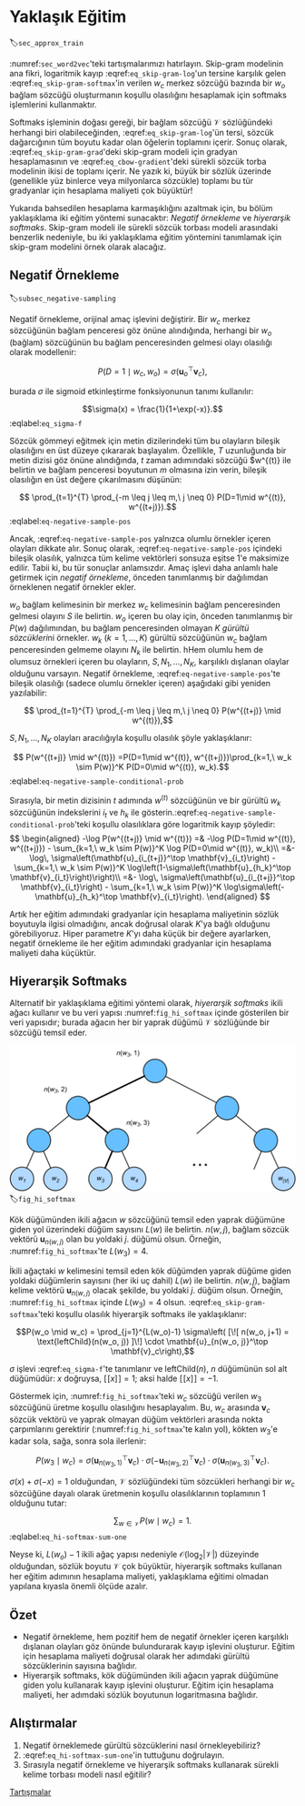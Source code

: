 # Yaklaşık Eğitim
:label:`sec_approx_train`

:numref:`sec_word2vec`'teki tartışmalarımızı hatırlayın. Skip-gram modelinin ana fikri, logaritmik kayıp :eqref:`eq_skip-gram-log`'un tersine karşılık gelen :eqref:`eq_skip-gram-softmax`'in verilen $w_c$ merkez sözcüğü bazında bir $w_o$  bağlam sözcüğü oluşturmanın koşullu olasılığını hesaplamak için softmaks işlemlerini kullanmaktır.

Softmaks işleminin doğası gereği, bir bağlam sözcüğü $\mathcal{V}$ sözlüğündeki herhangi biri olabileceğinden, :eqref:`eq_skip-gram-log`'ün tersi, sözcük dağarcığının tüm boyutu kadar olan öğelerin toplamını içerir. Sonuç olarak, :eqref:`eq_skip-gram-grad`'deki skip-gram modeli için gradyan hesaplamasının ve :eqref:`eq_cbow-gradient`'deki sürekli sözcük torba modelinin ikisi de toplamı içerir. Ne yazık ki, büyük bir sözlük üzerinde (genellikle yüz binlerce veya milyonlarca sözcükle) toplamı bu tür gradyanlar için hesaplama maliyeti çok büyüktür! 

Yukarıda bahsedilen hesaplama karmaşıklığını azaltmak için, bu bölüm yaklaşıklama iki eğitim yöntemi sunacaktır: *Negatif örnekleme* ve *hiyerarşik softmaks*.
Skip-gram modeli ile sürekli sözcük torbası modeli arasındaki benzerlik nedeniyle, bu iki yaklaşıklama eğitim yöntemini tanımlamak için skip-gram modelini örnek olarak alacağız. 

## Negatif Örnekleme
:label:`subsec_negative-sampling`

Negatif örnekleme, orijinal amaç işlevini değiştirir. Bir $w_c$ merkez sözcüğünün bağlam penceresi göz önüne alındığında, herhangi bir $w_o$ (bağlam) sözcüğünün bu bağlam penceresinden gelmesi olayı olasılığı olarak modellenir: 

$$P(D=1\mid w_c, w_o) = \sigma(\mathbf{u}_o^\top \mathbf{v}_c),$$

burada $\sigma$ ile sigmoid etkinleştirme fonksiyonunun tanımı kullanılır: 

$$\sigma(x) = \frac{1}{1+\exp(-x)}.$$
:eqlabel:`eq_sigma-f`

Sözcük gömmeyi eğitmek için metin dizilerindeki tüm bu olayların bileşik olasılığını en üst düzeye çıkararak başlayalım. Özellikle, $T$ uzunluğunda bir metin dizisi göz önüne alındığında, $t$ zaman adımındaki sözcüğü $w^{(t)} ile belirtin ve bağlam penceresi boyutunun $m$ olmasına izin verin, bileşik olasılığın en üst değere çıkarılmasını düşünün: 

$$ \prod_{t=1}^{T} \prod_{-m \leq j \leq m,\ j \neq 0} P(D=1\mid w^{(t)}, w^{(t+j)}).$$
:eqlabel:`eq-negative-sample-pos`

Ancak, :eqref:`eq-negative-sample-pos` yalnızca olumlu örnekler içeren olayları dikkate alır. Sonuç olarak, :eqref:`eq-negative-sample-pos` içindeki bileşik olasılık, yalnızca tüm kelime vektörleri sonsuza eşitse 1'e maksimize edilir. Tabii ki, bu tür sonuçlar anlamsızdır. Amaç işlevi daha anlamlı hale getirmek için *negatif örnekleme*, önceden tanımlanmış bir dağılımdan örneklenen negatif örnekler ekler. 

$w_o$ bağlam kelimesinin bir merkez $w_c$ kelimesinin bağlam penceresinden gelmesi olayını $S$ ile belirtin. $w_o$ içeren bu olay için, önceden tanımlanmış bir $P(w)$ dağılımından, bu bağlam penceresinden olmayan $K$ *gürültü sözcükleri*ni örnekler. $w_k$ ($k=1, \ldots, K$) gürültü sözcüğünün $w_c$ bağlam penceresinden gelmeme olayını $N_k$ ile belirtin. hHem olumlu hem de olumsuz örnekleri içeren bu olayların, $S, N_1, \ldots, N_K$, karşılıklı dışlanan olaylar olduğunu varsayın. Negatif örnekleme, :eqref:`eq-negative-sample-pos`'te bileşik olasılığı (sadece olumlu örnekler içeren) aşağıdaki gibi yeniden yazılabilir:

$$ \prod_{t=1}^{T} \prod_{-m \leq j \leq m,\ j \neq 0} P(w^{(t+j)} \mid w^{(t)}),$$

$S, N_1, \ldots, N_K$ olayları aracılığıyla koşullu olasılık şöyle yaklaşıklanır: 

$$ P(w^{(t+j)} \mid w^{(t)}) =P(D=1\mid w^{(t)}, w^{(t+j)})\prod_{k=1,\ w_k \sim P(w)}^K P(D=0\mid w^{(t)}, w_k).$$
:eqlabel:`eq-negative-sample-conditional-prob`

Sırasıyla, bir metin dizisinin $t$ adımında $w^{(t)}$ sözcüğünün ve bir gürültü $w_k$ sözcüğünün indekslerini $i_t$ ve $h_k$ ile gösterin.:eqref:`eq-negative-sample-conditional-prob`'teki koşullu olasılıklara göre logaritmik kayıp şöyledir:
$$
\begin{aligned}
-\log P(w^{(t+j)} \mid w^{(t)})
=& -\log P(D=1\mid w^{(t)}, w^{(t+j)}) - \sum_{k=1,\ w_k \sim P(w)}^K \log P(D=0\mid w^{(t)}, w_k)\\
=&-  \log\, \sigma\left(\mathbf{u}_{i_{t+j}}^\top \mathbf{v}_{i_t}\right) - \sum_{k=1,\ w_k \sim P(w)}^K \log\left(1-\sigma\left(\mathbf{u}_{h_k}^\top \mathbf{v}_{i_t}\right)\right)\\
=&-  \log\, \sigma\left(\mathbf{u}_{i_{t+j}}^\top \mathbf{v}_{i_t}\right) - \sum_{k=1,\ w_k \sim P(w)}^K \log\sigma\left(-\mathbf{u}_{h_k}^\top \mathbf{v}_{i_t}\right).
\end{aligned}
$$

Artık her eğitim adımındaki gradyanlar için hesaplama maliyetinin sözlük boyutuyla ilgisi olmadığını, ancak doğrusal olarak $K$'ya bağlı olduğunu görebiliyoruz. Hiper parametre $K$'yı daha küçük bir değere ayarlarken, negatif örnekleme ile her eğitim adımındaki gradyanlar için hesaplama maliyeti daha küçüktür. 

## Hiyerarşik Softmaks

Alternatif bir yaklaşıklama eğitimi yöntemi olarak, *hiyerarşik softmaks* ikili ağacı kullanır ve bu veri yapısı :numref:`fig_hi_softmax` içinde gösterilen bir veri yapısıdır; burada ağacın her bir yaprak düğümü $\mathcal{V}$ sözlüğünde bir sözcüğü temsil eder.

![Ağacın her yaprak düğümünün sözlükte bir kelimeyi temsil ettiği yaklaşıklama eğitimi için hiyerarşik softmaks.](../img/hi-softmax.svg)
:label:`fig_hi_softmax`

Kök düğümünden ikili ağacın $w$ sözcüğünü temsil eden yaprak düğümüne giden yol üzerindeki düğüm sayısını $L(w)$ ile belirtin. $n(w,j)$, bağlam sözcük vektörü $\mathbf{u}_{n(w, j)}$ olan bu yoldaki $j.$ düğümü olsun. Örneğin, :numref:`fig_hi_softmax`'te $L(w_3) = 4$. 

İkili ağaçtaki $w$ kelimesini temsil eden kök düğümden yaprak düğüme giden yoldaki düğümlerin sayısını (her iki uç dahil) $L(w)$ ile belirtin. $n(w,j)$, bağlam kelime vektörü $\mathbf{u}_{n(w, j)}$ olacak şekilde, bu yoldaki $j.$ düğüm olsun. Örneğin, :numref:`fig_hi_softmax` içinde $L(w_3) = 4$ olsun. :eqref:`eq_skip-gram-softmax`'teki koşullu olasılık hiyerarşik softmaks ile yaklaşıklanır: 

$$P(w_o \mid w_c) = \prod_{j=1}^{L(w_o)-1} \sigma\left( [\![  n(w_o, j+1) = \text{leftChild}(n(w_o, j)) ]\!] \cdot \mathbf{u}_{n(w_o, j)}^\top \mathbf{v}_c\right),$$

$\sigma$ işlevi :eqref:`eq_sigma-f`'te tanımlanır ve $\text{leftChild}(n)$, $n$ düğümünün sol alt düğümüdür: $x$ doğruysa, $[\![x]\!] = 1$; aksi halde $[\![x]\!] = -1$. 

Göstermek için, :numref:`fig_hi_softmax`'teki $w_c$ sözcüğü verilen $w_3$ sözcüğünü üretme koşullu olasılığını hesaplayalım. Bu, $w_c$ arasında $\mathbf{v}_c$ sözcük vektörü ve yaprak olmayan düğüm vektörleri arasında nokta çarpımlarını gerektirir (:numref:`fig_hi_softmax`'te kalın yol), kökten $w_3$'e kadar sola, sağa, sonra sola ilerlenir: 

$$P(w_3 \mid w_c) = \sigma(\mathbf{u}_{n(w_3, 1)}^\top \mathbf{v}_c) \cdot \sigma(-\mathbf{u}_{n(w_3, 2)}^\top \mathbf{v}_c) \cdot \sigma(\mathbf{u}_{n(w_3, 3)}^\top \mathbf{v}_c).$$

$\sigma(x)+\sigma(-x) = 1$ olduğundan, $\mathcal{V}$ sözlüğündeki tüm sözcükleri herhangi bir $w_c$ sözcüğüne dayalı olarak üretmenin koşullu olasılıklarının toplamının 1 olduğunu tutar: 

$$\sum_{w \in \mathcal{V}} P(w \mid w_c) = 1.$$
:eqlabel:`eq_hi-softmax-sum-one`

Neyse ki, $L(w_o)-1$ ikili ağaç yapısı nedeniyle $\mathcal{O}(\text{log}_2|\mathcal{V}|)$ düzeyinde olduğundan, sözlük boyutu $\mathcal{V}$ çok büyüktür, hiyerarşik softmaks kullanan her eğitim adımının hesaplama maliyeti, yaklaşıklama eğitimi olmadan yapılana kıyasla önemli ölçüde azalır.

## Özet

* Negatif örnekleme, hem pozitif hem de negatif örnekler içeren karşılıklı dışlanan olayları göz önünde bulundurarak kayıp işlevini oluşturur. Eğitim için hesaplama maliyeti doğrusal olarak her adımdaki gürültü sözcüklerinin sayısına bağlıdır.
* Hiyerarşik softmaks, kök düğümünden ikili ağacın yaprak düğümüne giden yolu kullanarak kayıp işlevini oluşturur. Eğitim için hesaplama maliyeti, her adımdaki sözlük boyutunun logaritmasına bağlıdır.

## Alıştırmalar

1. Negatif örneklemede gürültü sözcüklerini nasıl örnekleyebiliriz?
1. :eqref:`eq_hi-softmax-sum-one`'in tuttuğunu doğrulayın.
1. Sırasıyla negatif örnekleme ve hiyerarşik softmaks kullanarak sürekli kelime torbası modeli nasıl eğitilir?

[Tartışmalar](https://discuss.d2l.ai/t/382)
